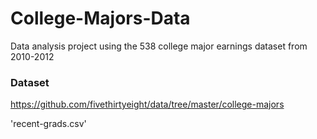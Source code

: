 # College-Majors-Data
Data analysis project using the 538 college major earnings dataset from 2010-2012

### Dataset
https://github.com/fivethirtyeight/data/tree/master/college-majors

'recent-grads.csv'
